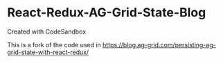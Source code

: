 # React-Redux-AG-Grid-State-Blog
Created with CodeSandbox

This is a fork of the code used in https://blog.ag-grid.com/persisting-ag-grid-state-with-react-redux/
